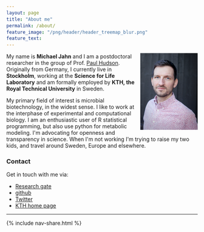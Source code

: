 ```yaml
---
layout: page
title: "About me"
permalink: /about/
feature_image: "/png/header/header_treemap_blur.png"
feature_text: 
---
```


<img src="/png/profile_2020.png" width="30%" align="right"/>

My name is **Michael Jahn** and I am a postdoctoral researcher in the group of Prof. [Paul Hudson](https://www.kth.se/profile/huds/page/2-group-members). Originally from Germany, I currently live in **Stockholm**, working at the **Science for Life Laboratory** and am formally employed by **KTH, the Royal Technical University** in Sweden. 

My primary field of interest is microbial biotechnology, in the widest sense. I like to work at the interphase of experimental and computational biology. I am an enthusiastic user of R statistical programming, but also use python for metabolic modeling. I'm advocating for openness and transparency in science. When I'm not working I'm trying to raise my two kids, and travel around Sweden, Europe and elsewhere.

### Contact

Get in touch with me via:

- [Research gate](https://www.researchgate.net/profile/Michael_Jahn)
- [github](https://github.com/m-jahn/)
- [Twitter](https://twitter.com/mich_jahn)
- [KTH home page](https://www.kth.se/profile/mjahn)

-----

{% include nav-share.html %}  